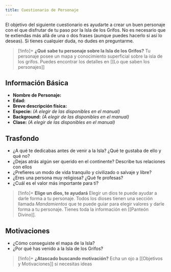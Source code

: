 ```yaml
---
title: Cuestionario de Personaje
---
```


El objetivo del siguiente cuestionario es ayudarte a crear un buen personaje con el que disfrutar de tu paso por la Isla de los Grifos. No es necesario que te extiendas más allá de una o dos frases (aunque puedes hacerlo si así lo deseas). Si tienes cualquier duda, no dudes en preguntarme.

>[!info]+ **¿Qué sabe tu personaje sobre la Isla de los Grifos?**
>  Tu personaje posee un mapa y conocimiento superficial sobre la isla de los grifos. 
>  Puedes encontrar los detalles en [[Lo que saben los personajes]]

## Información Básica
- **Nombre de Personaje:**
- **Edad:**
- **Breve descripción física:**
- **Especie:** _(A elegir de las disponibles en el manual)_
- **Background:** _(A elegir de las disponibles en el manual)_
- **Clase:**  _(A elegir de las disponibles en el manual)_

## Trasfondo
- ¿A qué te dedicabas antes de venir a la Isla? ¿Qué te gustaba de ello y qué no?
- ¿Dejas atrás algún ser querido en el continente? Describe tus relaciones con ellos
- ¿Prefieres un modo de vida tranquilo y civilizado o salvaje y libre?
- ¿Eres una persona muy religiosa? ¿Qué fe profesas?
- ¿Cuál es el valor más importante para ti?

> [!info]+ **Elige un dios, te ayudará** 
> Elegir un dios te puede ayudar a darle forma a tu personaje. Todos los dioses tienen una sección llamada _Mandamientos_ que te puede guiar para elegir valores y darle forma a tu personaje. Tienes toda la información en [[Panteón Divino]].

## Motivaciones
- ¿Cómo conseguiste el mapa de la Isla? 
- ¿Por qué has venido a la Isla de los Grifos? 

> [!info]+ **¿Atascado buscando motivación?** 
> Echa un ojo a [[Objetivos y Motivaciones]] si necesitas ideas
